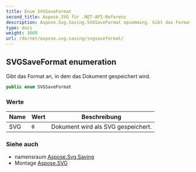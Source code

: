 ```yaml
---
title: Enum SVGSaveFormat
second_title: Aspose.SVG für .NET-API-Referenz
description: Aspose.Svg.Saving.SVGSaveFormat opsomming. Gibt das Format an in dem das Dokument gespeichert wird.
type: docs
weight: 3660
url: /de/net/aspose.svg.saving/svgsaveformat/
---
```

## SVGSaveFormat enumeration

Gibt das Format an, in dem das Dokument gespeichert wird.

```csharp
public enum SVGSaveFormat
```

### Werte

| Name | Wert | Beschreibung |
| --- | --- | --- |
| SVG | `0` | Dokument wird als SVG gespeichert. |

### Siehe auch

* namensraum [Aspose.Svg.Saving](../../aspose.svg.saving/)
* Montage [Aspose.SVG](../../)



